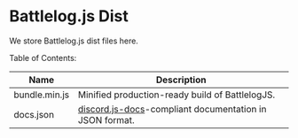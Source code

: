 # Battlelog.js Dist

We store Battlelog.js dist files here.

Table of Contents:

| Name          | Description                                                                                            |
| ------------- | ------------------------------------------------------------------------------------------------------ |
| bundle.min.js | Minified production-ready build of BattlelogJS.          |
| docs.json     | [discord.js-docs](https://github.com/TeeSeal/discord.js-docs/)-compliant documentation in JSON format. |
